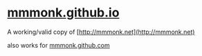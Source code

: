 [mmmonk.github.io](https://mmmonk.github.io)
=================

A working/valid copy of [http://mmmonk.net](http://mmmonk.net)

also works for [mmmonk.github.com](https://mmmonk.github.com)
